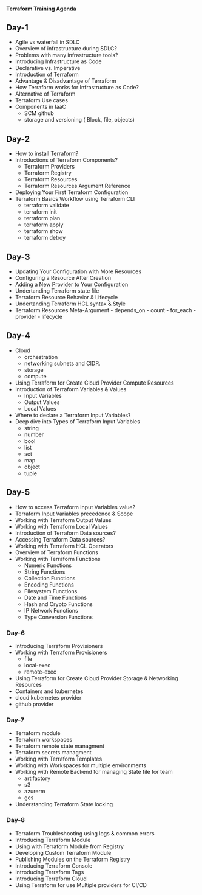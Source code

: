 #### Terraform Training Agenda 

## Day-1
- Agile vs waterfall in SDLC
- Overview of infrastructure during SDLC?
- Problems with many infrastructure tools?
- Introducing Infrastructure as Code
- Declarative vs. Imperative
- Introduction of Terraform
- Advantage & Disadvantage of Terraform
- How Terraform works for Infrastructure as Code?
- Alternative of Terraform
- Terraform Use cases
- Components in IaaC
  - SCM github
  - storage and versioning ( Block, file, objects)
## Day-2
- How to install Terraform?
- Introductions of Terraform Components?
    - Terraform Providers
    - Terraform Registry
    - Terraform Resources
    - Terraform Resources Argument Reference
- Deploying Your First Terraform Configuration
- Terraform Basics Workflow using Terraform CLI
  - terraform validate
  - terraform init
  - terraform plan
  - terraform apply
  - terraform show
  - terraform detroy
## Day-3
- Updating Your Configuration with More Resources
- Configuring a Resource After Creation
- Adding a New Provider to Your Configuration
- Undertanding Terraform state file
- Terraform Resource Behavior & Lifecycle
- Undertanding Terraform HCL syntax & Style
- Terraform Resources Meta-Argument
        - depends_on
        - count
        - for_each
        - provider
        - lifecycle
## Day-4
- Cloud 
  - orchestration
  - networking subnets and CIDR.
  - storage
  - compute
- Using Terraform for Create Cloud Provider Compute Resources
- Introduction of Terraform Variables & Values
  - Input Variables
  - Output Values
  - Local Values
- Where to declare a Terraform Input Variables?
- Deep dive into Types of Terraform Input Variables
  - string
  - number
  - bool
  - list
  - set
  - map
  - object
  - tuple
## Day-5
- How to access Terraform Input Variables value?
- Terraform Input Variables precedence & Scope
- Working with Terraform Output Values
- Working with Terraform Local Values
- Introduction of Terraform Data sources?
- Accessing Terraform Data sources?
- Working with Terraform HCL Operators
- Overview of Terraform Functions
- Working with Terraform Functions
  - Numeric Functions
  - String Functions
  - Collection Functions
  - Encoding Functions
  - Filesystem Functions
  - Date and Time Functions
  - Hash and Crypto Functions
  - IP Network Functions
  - Type Conversion Functions
### Day-6
- Introducing Terraform Provisioners
- Working with Terraform Provisioners
  - file
  - local-exec
  - remote-exec
- Using Terraform for Create Cloud Provider Storage & Networking Resources
- Containers and kubernetes
- cloud kubernetes provider
- github provider
### Day-7
- Terraform module
- Terraform workspaces
- Terraform remote state managment
- Terraform secrets managment
- Working with Terraform Templates
- Working with Workspaces for multiple environments
- Working with Remote Backend for managing State file for team
  - artifactory
  - s3
  - azurerm
  - gcs
- Understanding Terraform State locking
### Day-8
- Terraform Troubleshooting using logs & common errors
- Introducing Terraform Module
- Using with Terraform Module from Registry
- Developing Custom Terraform Module
- Publishing Modules on the Terraform Registry
- Introducing Terraform Console
- Introducing Terraform Tags
- Introducing Terraform Cloud
- Using Terraform for use Multiple providers for CI/CD
